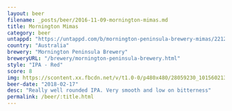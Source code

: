 ```yaml
---
layout: beer
filename: _posts/beer/2016-11-09-mornington-mimas.md
title: Mornington Mimas
category: beer
untappd: "https://untappd.com/b/mornington-peninsula-brewery-mimas/2212179"
country: "Australia"
brewery: "Mornington Peninsula Brewery"
breweryURL: "/brewery/mornington-peninsula-brewery.html"
style: "IPA - Red"
score: 8
img: https://scontent.xx.fbcdn.net/v/t1.0-0/p480x480/28059230_10156021375348745_2000890067030227813_n.jpg?_nc_cat=105&_nc_oc=AQkDFllepvK7Xd6xM9dI1u2TnJwfdrdqbivtv-2o3YIOghP7sRilpyrHm7mLU3kJBcg&_nc_ht=scontent.xx&oh=6fe3f0ff36b16335800906626e52c1b9&oe=5DC4E06E
beer-date: "2018-02-17"
desc: "Really well rounded IPA. Very smooth and low on bitterness"
permalink: /beer/:title.html
---
```

